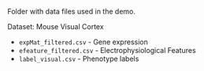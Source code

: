 Folder with data files used in the demo. 

Dataset: Mouse Visual Cortex
- `expMat_filtered.csv` - Gene expression
- `efeature_filtered.csv` - Electrophysiological Features
- `label_visual.csv` - Phenotype labels 
